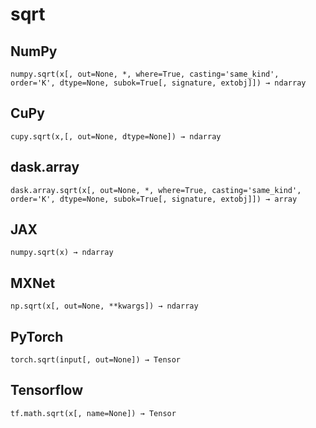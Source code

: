 # sqrt

## NumPy

```
numpy.sqrt(x[, out=None, *, where=True, casting='same_kind', order='K', dtype=None, subok=True[, signature, extobj]]) → ndarray
```

## CuPy

```
cupy.sqrt(x,[, out=None, dtype=None]) → ndarray
```

## dask.array

```
dask.array.sqrt(x[, out=None, *, where=True, casting='same_kind', order='K', dtype=None, subok=True[, signature, extobj]]) → array
```

## JAX

```
numpy.sqrt(x) → ndarray
```

## MXNet

```
np.sqrt(x[, out=None, **kwargs]) → ndarray
```

## PyTorch

```
torch.sqrt(input[, out=None]) → Tensor
```

## Tensorflow

```
tf.math.sqrt(x[, name=None]) → Tensor
```
